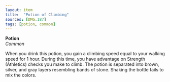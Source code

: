 ```yaml
---
layout: item
title:  "Potion of Climbing"
sources: [DMG.187]
tags: [potion, common]
---
```


**Potion**  
*Common*

When you drink this potion, you gain a climbing speed equal to your walking speed for 1 hour. During this time, you have advantage on Strength (Athletics) checks you make to climb. The potion is separated into brown, silver, and gray layers resembling bands of stone. Shaking the bottle fails to mix the colors.